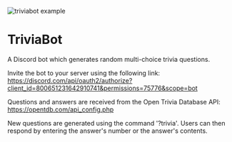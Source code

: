 ![triviabot example](https://user-images.githubusercontent.com/58746884/137691694-6d376f69-589e-4135-812e-ac8236bd9b5a.PNG)

# TriviaBot
A Discord bot which generates random multi-choice trivia questions.

Invite the bot to your server using the following link:
https://discord.com/api/oauth2/authorize?client_id=800651231642910741&permissions=75776&scope=bot

Questions and answers are received from the Open Trivia Database API: 
https://opentdb.com/api_config.php

New questions are generated using the command '?trivia'.
Users can then respond by entering the answer's number or the answer's contents.
